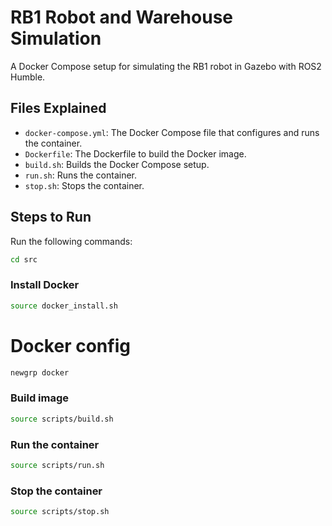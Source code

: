 # RB1 Robot and Warehouse Simulation

A Docker Compose setup for simulating the RB1 robot in Gazebo with ROS2 Humble.

## Files Explained

- `docker-compose.yml`: The Docker Compose file that configures and runs the container.
- `Dockerfile`: The Dockerfile to build the Docker image.
- `build.sh`: Builds the Docker Compose setup.
- `run.sh`: Runs the container.
- `stop.sh`: Stops the container.

## Steps to Run

Run the following commands:

```sh
cd src
```

### Install Docker

```sh
source docker_install.sh
```
# Docker config

```sh
newgrp docker
```

### Build image

```sh
source scripts/build.sh
```

### Run the container

```sh
source scripts/run.sh
```

### Stop the container

```sh
source scripts/stop.sh
```

